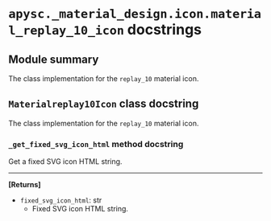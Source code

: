 # `apysc._material_design.icon.material_replay_10_icon` docstrings

## Module summary

The class implementation for the `replay_10` material icon.

## `Materialreplay10Icon` class docstring

The class implementation for the `replay_10` material icon.

### `_get_fixed_svg_icon_html` method docstring

Get a fixed SVG icon HTML string.<hr>

**[Returns]**

- `fixed_svg_icon_html`: str
  - Fixed SVG icon HTML string.